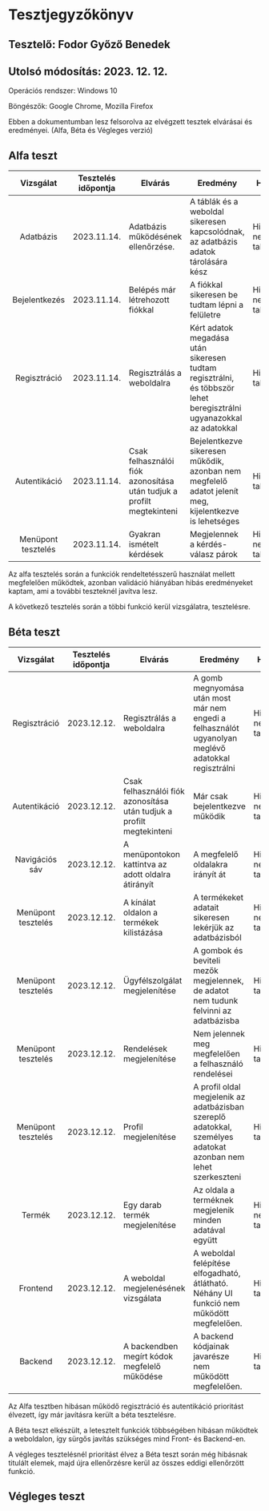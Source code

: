# Tesztjegyzőkönyv
## Tesztelő: Fodor Győző Benedek
## Utolsó módosítás: 2023. 12. 12.

Operációs rendszer: Windows 10

Böngészők: Google Chrome, Mozilla Firefox

Ebben a dokumentumban lesz felsorolva az elvégzett tesztek elvárásai és eredményei. (Alfa, Béta és Végleges verzió)

## Alfa teszt

| Vizsgálat | Tesztelés időpontja | Elvárás | Eredmény | Hibák |
| :---: | --- | --- | --- | --- |
| Adatbázis | 2023.11.14. | Adatbázis működésének ellenőrzése. | A táblák és a weboldal sikeresen kapcsolódnak, az adatbázis adatok tárolására kész | Hibát nem találtam |
| Bejelentkezés | 2023.11.14. | Belépés már létrehozott fiókkal | A fiókkal sikeresen be tudtam lépni a felületre | Hibát nem találtam |
| Regisztráció | 2023.11.14. | Regisztrálás a weboldalra | Kért adatok megadása után sikeresen tudtam regisztrálni, és többször lehet beregisztrálni ugyanazokkal az adatokkal | Hibát találtam |
| Autentikáció | 2023.11.14. | Csak felhasználói fiók azonosítása után tudjuk a profilt megtekinteni | Bejelentkezve sikeresen műkődik, azonban nem megfelelő adatot jelenít meg, kijelentkezve is lehetséges | Hibát találtam |
| Menüpont tesztelés | 2023.11.14. | Gyakran ismételt kérdések | Megjelennek a kérdés-válasz párok | Hibát nem találtam |

Az alfa tesztelés során a funkciók rendeltetésszerű használat mellett megfelelően működtek, azonban validáció hiányában hibás eredményeket kaptam, ami a további teszteknél javítva lesz.

A következő tesztelés során a többi funkció kerül vizsgálatra, tesztelésre.

## Béta teszt

| Vizsgálat | Tesztelés időpontja | Elvárás | Eredmény | Hibák |
| :---: | --- | --- | --- | --- |
| Regisztráció | 2023.12.12. | Regisztrálás a weboldalra | A gomb megnyomása után most már nem engedi a felhasználót ugyanolyan meglévő adatokkal regisztrálni | Hibát nem találtam |
| Autentikáció | 2023.12.12. | Csak felhasználói fiók azonosítása után tudjuk a profilt megtekinteni | Már csak bejelentkezve működik | Hibát nem találtam |
| Navigációs sáv | 2023.12.12. | A menüpontokon kattintva az adott oldalra átirányít | A megfelelő oldalakra irányít át | Hibát nem találtam |
| Menüpont tesztelés | 2023.12.12. | A kínálat oldalon a termékek kilistázása | A termékeket adatait sikeresen lekérjük az adatbázisból | Hibát nem találtam |
| Menüpont tesztelés | 2023.12.12. | Ügyfélszolgálat megjelenítése | A gombok és beviteli mezők megjelennek, de adatot nem tudunk felvinni az adatbázisba | Hibát találtam |
| Menüpont tesztelés | 2023.12.12. | Rendelések megjelenítése | Nem jelennek meg megfelelően a felhasználó rendelései | Hibát találtam |
| Menüpont tesztelés | 2023.12.12. | Profil megjelenítése | A profil oldal megjelenik az adatbázisban szereplő adatokkal, személyes adatokat azonban nem lehet szerkeszteni | Hibát találtam |
| Termék | 2023.12.12. | Egy darab termék megjelenítése | Az oldala a terméknek megjelenik minden adatával együtt | Hibát nem találtam |
| Frontend | 2023.12.12. | A weboldal megjelenésének vizsgálata | A weboldal felépítése elfogadható, átlátható. Néhány UI funkció nem működött megfelelően. | Hibát találtam |
| Backend | 2023.12.12. | A backendben megírt kódok megfelelő működése | A backend kódjainak javarésze nem működött megfelelően. | Hibát találtam |
Az Alfa tesztben hibásan működő regisztráció és autentikáció prioritást élvezett, így már javításra került a béta tesztelésre.

A Béta teszt elkészült, a letesztelt funkciók többségében hibásan működtek a weboldalon, így sürgős javítás szükséges mind Front- és Backend-en. 

A végleges tesztelésnél prioritást élvez a Béta teszt során még hibásnak titulált elemek, majd újra ellenőrzésre kerül az összes eddigi ellenőrzött funkció.

## Végleges teszt
